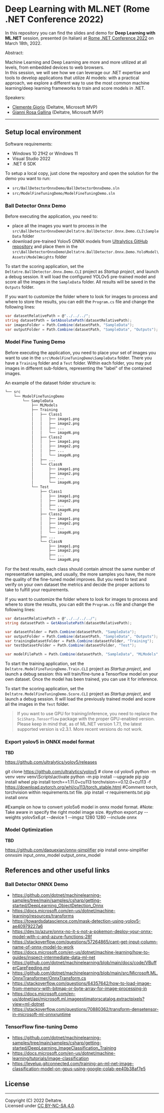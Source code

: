 # Deep Learning with ML.NET (Rome .NET Conference 2022)

In this repository you can find the slides and demo for **Deep Learning with ML.NET** session, presented (in Italian) at [Rome .NET Conference 2022](https://dotnetconf.it/) on March 18th, 2022.

Abstract:

Machine Learning and Deep Learning are more and more utilized at all levels, from embedded devices to web browsers.  
In this session, we will see how we can leverage our .NET expertise and tools to develop applications that utilize AI models: with a practical approach, we explore a different way to use the most common machine learning/deep learning frameworks to train and score models in .NET.

Speakers:

- [Clemente Giorio](https://www.linkedin.com/in/clemente-giorio-03a61811/) (Deltatre, Microsoft MVP)
- [Gianni Rosa Gallina](https://www.linkedin.com/in/gianni-rosa-gallina-b206a821/) (Deltatre, Microsoft MVP)

---

## Setup local environment

Software requirements:

- Windows 10 21H2 or Windows 11
- Visual Studio 2022
- .NET 6 SDK

To setup a local copy, just clone the repository and open the solution for the demo you want to run:

- `src/BallDetectorOnnxDemo/BallDetectorOnnxDemo.sln`
- `src/ModelFineTuningDemo/ModelFineTuningDemo.sln`

### Ball Detector Onnx Demo

Before executing the application, you need to:

- place all the images you want to process in the `src\BallDetectorOnnxDemo\Deltatre.BallDetector.Onnx.Demo.CLI\SampleData` folder
- download pre-trained Yolov5 ONNX models from [Ultralytics GitHub repository](https://github.com/ultralytics/yolov5/releases) and place them in the `src\BallDetectorOnnxDemo\Deltatre.BallDetector.Onnx.Demo.YoloModel\Assets\ModelWeights` folder

To start the scoring application, set the `Deltatre.BallDetector.Onnx.Demo.CLI` project as *Startup project*, and launch a debug session. It will load the configured YOLOv5 pre-trained model and score all the images in the `SampleData` folder. All results will be saved in the `Outputs` folder.

If you want to customize the folder where to look for images to process and where to store the results, you can edit the `Program.cs` file and change the following lines:

```csharp
var datasetRelativePath = @"../../../";
string datasetPath = GetAbsolutePath(datasetRelativePath);
var imagesFolder = Path.Combine(datasetPath, "SampleData");
var outputFolder = Path.Combine(datasetPath, "SampleData", "Outputs");
```

### Model Fine Tuning Demo

Before executing the application, you need to place your set of images you want to use in the `src\ModelFineTuningDemo\SampleData` folder. There you have a `Training` folder and a `Test` folder. Within each folder, you may put images in different sub-folders, representing the "label" of the contained images.

An example of the dataset folder structure is:

```bash
└── src
    └── ModelFineTuningDemo
        └── SampleData
            ├── MLModels
            ├── Training
            │   ├── Class1
            │   │   ├── image1.png
            │   │   ├── image2.png
            │   │   ├── ...
            │   │   └── imageN.png
            │   ├── Class2
            │   │   ├── image1.png
            │   │   ├── image2.png
            │   │   ├── ...
            │   │   └── imageN.png
            │   ├── ...
            │   └── ClassN
            │       ├── image1.png
            │       ├── image2.png
            │       ├── ...
            │       └── imageN.png
            └── Test
                ├── Class1
                │   ├── image1.png
                │   ├── image2.png
                │   ├── ...
                │   └── imageN.png
                ├── Class2
                │   ├── image1.png
                │   ├── image2.png
                │   ├── ...
                │   └── imageN.png
                ├── ...
                └── ClassN
                    ├── image1.png
                    ├── image2.png
                    ├── ...
                    └── imageN.png
```

For the best results, each class should contain almost the same number of representative samples, and usually, the more samples you have, the more the quality of the fine-tuned model improves. But you need to test and verify on your own dataset the metrics and decide the proper actions to take to fulfill your requirements.

If you want to customize the folder where to look for images to process and where to store the results, you can edit the `Program.cs` file and change the following lines:

```csharp
var datasetRelativePath = @"../../../../";
string datasetPath = GetAbsolutePath(datasetRelativePath);

var datasetFolder = Path.Combine(datasetPath, "SampleData");
var outputFolder = Path.Combine(datasetPath, "SampleData", "Outputs");
var trainingDatasetFolder = Path.Combine(datasetFolder, "Training");
var testDatasetFolder = Path.Combine(datasetFolder, "Test");

var modelFilePath = Path.Combine(datasetPath, "SampleData", "MLModels", "TF_Sport_Classification.zip");
```

To start the training application, set the `Deltatre.ModelFineTuningDemo.Train.CLI` project as *Startup project*, and launch a debug session: this will train/fine-tune a Tensorflow model on your own dataset. Once the model has been trained, you can use it for inference.

To start the scoring application, set the `Deltatre.ModelFineTuningDemo.Score.CLI` project as *Startup project*, and launch a debug session. It will load the previously trained model and score all the images in the `Test` folder.

> If you want to use GPU for training/inference, you need to replace the `SciSharp.Tensorflow` package with the proper GPU-enabled version. Please keep in mind that, as of ML.NET version 1.7.1, the latest supported version is v2.3.1. More recent versions do not work.

### Export yolov5 in ONNX model format

**TBD**

https://github.com/ultralytics/yolov5/releases

git clone https://github.com/ultralytics/yolov5  # clone
cd yolov5
python -m venv venv
venv\Scripts\activate
python -m pip install --upgrade pip
pip install wheel
pip install torch==1.11.0+cu113 torchvision==0.12.0+cu113 -f https://download.pytorch.org/whl/cu113/torch_stable.html
#Comment torch, torchvision within requirements.txt file.
pip install -r requirements.txt
pip install onnx

#Example on how to convert yolo5x6 model in onnx model format.
#Note: Take aware in specify the right model image size.
#python export.py --weights yolov5x6.pt --device 1 --imgsz 1280 1280 --include onnx


### Model Optimization

**TBD**

https://github.com/daquexian/onnx-simplifier
pip install onnx-simplifier
onnxsim input_onnx_model output_onnx_model


## References and other useful links

### Ball Detector ONNX Demo

- <https://github.com/dotnet/machinelearning-samples/tree/main/samples/csharp/getting-started/DeepLearning_ObjectDetection_Onnx>
- <https://docs.microsoft.com/en-us/dotnet/machine-learning/resources/transforms>
- <https://towardsdatascience.com/mask-detection-using-yolov5-ae40979227a6>
- <https://dev.to/azure/onnx-no-it-s-not-a-pokemon-deploy-your-onnx-model-with-c-and-azure-functions-28f>
- <https://stackoverflow.com/questions/57264865/cant-get-input-column-name-of-onnx-model-to-work>
- <https://docs.microsoft.com/en-us/dotnet/machine-learning/how-to-guides/inspect-intermediate-data-ml-net>
- <https://github.com/dotnet/machinelearning/blob/main/docs/code/VBufferCareFeeding.md>
- <https://github.com/dotnet/machinelearning/blob/main/src/Microsoft.ML.OnnxTransformer/OnnxTransform.cs>
- <https://stackoverflow.com/questions/64357642/how-to-load-image-from-memory-with-bitmap-or-byte-array-for-image-processing-in>
- <https://docs.microsoft.com/en-us/dotnet/api/microsoft.ml.imageestimatorscatalog.extractpixels?view=ml-dotnet>
- <https://stackoverflow.com/questions/70880362/transform-densetensor-in-microsoft-ml-onnxruntime>

### TensorFlow fine-tuning Demo

- <https://github.com/dotnet/machinelearning-samples/tree/main/samples/csharp/getting-started/DeepLearning_ImageClassification_Training>
- <https://docs.microsoft.com/en-us/dotnet/machine-learning/tutorials/image-classification>
- <https://levelup.gitconnected.com/training-an-ml-net-image-classification-model-on-gpus-using-google-colab-ee40b38af7e5>

## License

---

Copyright (C) 2022 Deltatre.  
Licensed under [CC BY-NC-SA 4.0](./LICENSE).
